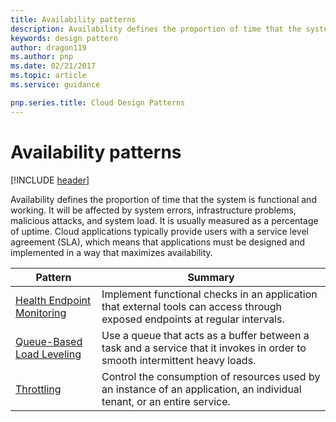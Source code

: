 ```yaml
---
title: Availability patterns
description: Availability defines the proportion of time that the system is functional and working. It will be affected by system errors, infrastructure problems, malicious attacks, and system load. It is usually measured as a percentage of uptime. Cloud applications typically provide users with a service level agreement (SLA), which means that applications must be designed and implemented in a way that maximizes availability.
keywords: design pattern
author: dragon119
ms.author: pnp
ms.date: 02/21/2017
ms.topic: article
ms.service: guidance

pnp.series.title: Cloud Design Patterns
---
```


# Availability patterns

[!INCLUDE [header](../../_includes/header.md)]

Availability defines the proportion of time that the system is functional and working. It will be affected by system errors, infrastructure problems, malicious attacks, and system load. It is usually measured as a percentage of uptime. Cloud applications typically provide users with a service level agreement (SLA), which means that applications must be designed and implemented in a way that maximizes availability.

| Pattern | Summary |
| ------- | ------- |
| [Health Endpoint Monitoring](../health-endpoint-monitoring.md) | Implement functional checks in an application that external tools can access through exposed endpoints at regular intervals. |
| [Queue-Based Load Leveling](../queue-based-load-leveling.md) | Use a queue that acts as a buffer between a task and a service that it invokes in order to smooth intermittent heavy loads. |
| [Throttling](../throttling.md) | Control the consumption of resources used by an instance of an application, an individual tenant, or an entire service. |
